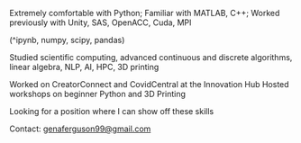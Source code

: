 Extremely comfortable with Python; Familiar with MATLAB, C++; Worked previously with Unity, SAS, OpenACC, Cuda, MPI

(^ipynb, numpy, scipy, pandas)

Studied scientific computing, advanced continuous and discrete algorithms, linear algebra, NLP, AI, HPC, 3D printing

Worked on CreatorConnect and CovidCentral at the Innovation Hub
Hosted workshops on beginner Python and 3D Printing

Looking for a position where I can show off these skills

Contact: genaferguson99@gmail.com
